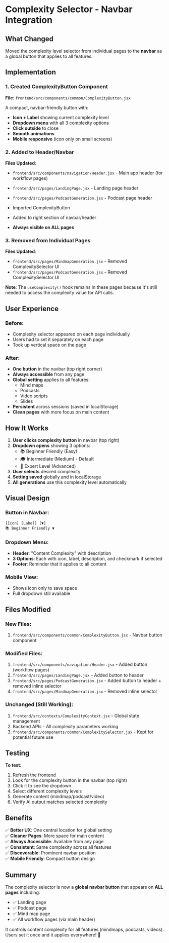 # Complexity Selector - Navbar Integration

## What Changed

Moved the complexity level selector from individual pages to the **navbar** as a global button that applies to all features.

## Implementation

### 1. Created ComplexityButton Component
**File**: `frontend/src/components/common/ComplexityButton.jsx`

A compact, navbar-friendly button with:
- **Icon + Label** showing current complexity level
- **Dropdown menu** with all 3 complexity options
- **Click outside** to close
- **Smooth animations**
- **Mobile responsive** (icon only on small screens)

### 2. Added to Header/Navbar
**Files Updated**:
- `frontend/src/components/navigation/Header.jsx` - Main app header (for workflow pages)
- `frontend/src/pages/LandingPage.jsx` - Landing page header
- `frontend/src/pages/PodcastGeneration.jsx` - Podcast page header

- Imported ComplexityButton
- Added to right section of navbar/header
- **Always visible on ALL pages**

### 3. Removed from Individual Pages
**Files Updated**:
- `frontend/src/pages/MindmapGeneration.jsx` - Removed ComplexitySelector UI
- `frontend/src/pages/PodcastGeneration.jsx` - Removed ComplexitySelector UI

**Note**: The `useComplexity()` hook remains in these pages because it's still needed to access the complexity value for API calls.

## User Experience

### Before:
- Complexity selector appeared on each page individually
- Users had to set it separately on each page
- Took up vertical space on the page

### After:
- **One button** in the navbar (top right corner)
- **Always accessible** from any page
- **Global setting** applies to all features:
  - Mind maps
  - Podcasts
  - Video scripts
  - Slides
- **Persistent** across sessions (saved in localStorage)
- **Clean pages** with more focus on main content

## How It Works

1. **User clicks complexity button** in navbar (top right)
2. **Dropdown opens** showing 3 options:
   - 📚 Beginner Friendly (Easy)
   - 🎓 Intermediate (Medium) - Default
   - 🔬 Expert Level (Advanced)
3. **User selects** desired complexity
4. **Setting saved** globally and in localStorage
5. **All generations** use this complexity level automatically

## Visual Design

### Button in Navbar:
```
[Icon] [Label] [▼]
📚 Beginner Friendly ▼
```

### Dropdown Menu:
- **Header**: "Content Complexity" with description
- **3 Options**: Each with icon, label, description, and checkmark if selected
- **Footer**: Reminder that it applies to all content

### Mobile View:
- Shows icon only to save space
- Full dropdown still available

## Files Modified

### New Files:
1. `frontend/src/components/common/ComplexityButton.jsx` - Navbar button component

### Modified Files:
1. `frontend/src/components/navigation/Header.jsx` - Added button (workflow pages)
2. `frontend/src/pages/LandingPage.jsx` - Added button to header
3. `frontend/src/pages/PodcastGeneration.jsx` - Added button to header + removed inline selector
4. `frontend/src/pages/MindmapGeneration.jsx` - Removed inline selector

### Unchanged (Still Working):
1. `frontend/src/contexts/ComplexityContext.jsx` - Global state management
2. Backend APIs - All complexity parameters working
3. `frontend/src/components/common/ComplexitySelector.jsx` - Kept for potential future use

## Testing

**To test:**
1. Refresh the frontend
2. Look for the complexity button in the navbar (top right)
3. Click it to see the dropdown
4. Select different complexity levels
5. Generate content (mindmap/podcast/video)
6. Verify AI output matches selected complexity

## Benefits

✅ **Better UX**: One central location for global setting  
✅ **Cleaner Pages**: More space for main content  
✅ **Always Accessible**: Available from any page  
✅ **Consistent**: Same complexity across all features  
✅ **Discoverable**: Prominent navbar position  
✅ **Mobile Friendly**: Compact button design  

## Summary

The complexity selector is now a **global navbar button** that appears on **ALL pages** including:
- ✅ Landing page
- ✅ Podcast page
- ✅ Mind map page
- ✅ All workflow pages (via main header)

It controls content complexity for all features (mindmaps, podcasts, videos). Users set it once and it applies everywhere! 🎯
